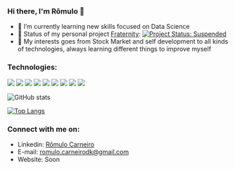 ### Hi there, I'm Rômulo 👋

- 🔭 I’m currently learning new skills focused on Data Science 
- 🔭 Status of my personal project [Fraternity](https://github.com/carneiroRomulo/fraternity): <a href="https://www.repostatus.org/">
    <img alt="Project Status: Suspended" src="https://img.shields.io/badge/Suspended-141F4F">
  </a>
- 🌱 My interests goes from Stock Market and self development to all kinds of technologies, always learning different things to improve myself

### Technologies: 
<img src="https://img.shields.io/badge/-PYTHON-3776AB?style=flat&logo=python&logoColor=000000"> <img src="https://img.shields.io/badge/-JAVA-007396?style=flat&logo=java&logoColor=000000"> <img src="https://img.shields.io/badge/-JAVASCRIPT-F7DF1E?style=flat&logo=javascript&logoColor=000000"> <img src="https://img.shields.io/badge/-TYPESCRIPT-3178C6?style=flat&logo=typescript&logoColor=000000"> <img src="https://img.shields.io/badge/-C%20&%20C++-00599C?style=flat&logo=c%2B%2B&logoColor=000000"> <img src="https://img.shields.io/badge/-HTML5-E34F26?style=flat&logo=html5&logoColor=000000"> <img src="https://img.shields.io/badge/-CSS3-1572B6?style=flat&logo=css3&logoColor=000000"> <img src="https://img.shields.io/badge/-GIT-F05032?style=flat&logo=git&logoColor=000000"> <img src="https://img.shields.io/badge/-VSCODE-007ACC?style=flat&logo=visual%20studio%20code&logoColor=000000">

![GitHub stats](https://github-readme-stats.vercel.app/api?username=carneiroRomulo&show_icons=true&count_private=true&theme=radical)

[![Top Langs](https://github-readme-stats.vercel.app/api/top-langs/?username=carneiroRomulo&layout=compact&langs_count=6&show_icons=true&theme=radical)](https://github.com/carneiroRomulo/)

### Connect with me on:
- Linkedin: [Rômulo Carneiro](https://www.linkedin.com/in/r%C3%B4mulo-carneiro-00106414a/)
- E-mail: romulo.carneirodk@gmail.com
- Website: Soon



